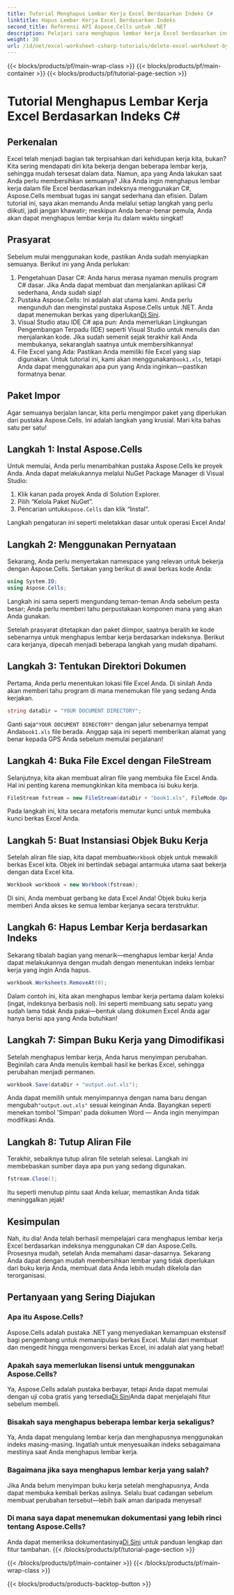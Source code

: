 ```yaml
---
title: Tutorial Menghapus Lembar Kerja Excel Berdasarkan Indeks C#
linktitle: Hapus Lembar Kerja Excel Berdasarkan Indeks
second_title: Referensi API Aspose.Cells untuk .NET
description: Pelajari cara menghapus lembar kerja Excel berdasarkan indeks di C# menggunakan Aspose.Cells. Ikuti tutorial langkah demi langkah yang mudah ini untuk menyederhanakan pengelolaan buku kerja Anda.
weight: 30
url: /id/net/excel-worksheet-csharp-tutorials/delete-excel-worksheet-by-index-csharp-tutorial/
---
```


{{< blocks/products/pf/main-wrap-class >}}
{{< blocks/products/pf/main-container >}}
{{< blocks/products/pf/tutorial-page-section >}}

# Tutorial Menghapus Lembar Kerja Excel Berdasarkan Indeks C#

## Perkenalan

Excel telah menjadi bagian tak terpisahkan dari kehidupan kerja kita, bukan? Kita sering mendapati diri kita bekerja dengan beberapa lembar kerja, sehingga mudah tersesat dalam data. Namun, apa yang Anda lakukan saat Anda perlu membersihkan semuanya? Jika Anda ingin menghapus lembar kerja dalam file Excel berdasarkan indeksnya menggunakan C#, Aspose.Cells membuat tugas ini sangat sederhana dan efisien. Dalam tutorial ini, saya akan memandu Anda melalui setiap langkah yang perlu diikuti, jadi jangan khawatir; meskipun Anda benar-benar pemula, Anda akan dapat menghapus lembar kerja itu dalam waktu singkat!

## Prasyarat

Sebelum mulai menggunakan kode, pastikan Anda sudah menyiapkan semuanya. Berikut ini yang Anda perlukan:

1. Pengetahuan Dasar C#: Anda harus merasa nyaman menulis program C# dasar. Jika Anda dapat membuat dan menjalankan aplikasi C# sederhana, Anda sudah siap!
2.  Pustaka Aspose.Cells: Ini adalah alat utama kami. Anda perlu mengunduh dan menginstal pustaka Aspose.Cells untuk .NET. Anda dapat menemukan berkas yang diperlukan[Di Sini](https://releases.aspose.com/cells/net/). 
3. Visual Studio atau IDE C# apa pun: Anda memerlukan Lingkungan Pengembangan Terpadu (IDE) seperti Visual Studio untuk menulis dan menjalankan kode. Jika sudah semenit sejak terakhir kali Anda membukanya, sekaranglah saatnya untuk membersihkannya!
4.  File Excel yang Ada: Pastikan Anda memiliki file Excel yang siap digunakan. Untuk tutorial ini, kami akan menggunakan`book1.xls`, tetapi Anda dapat menggunakan apa pun yang Anda inginkan—pastikan formatnya benar.

## Paket Impor

Agar semuanya berjalan lancar, kita perlu mengimpor paket yang diperlukan dari pustaka Aspose.Cells. Ini adalah langkah yang krusial. Mari kita bahas satu per satu!

## Langkah 1: Instal Aspose.Cells

Untuk memulai, Anda perlu menambahkan pustaka Aspose.Cells ke proyek Anda. Anda dapat melakukannya melalui NuGet Package Manager di Visual Studio:

1. Klik kanan pada proyek Anda di Solution Explorer.
2. Pilih “Kelola Paket NuGet”.
3.  Pencarian untuk`Aspose.Cells` dan klik “Instal”.

Langkah pengaturan ini seperti meletakkan dasar untuk operasi Excel Anda!

## Langkah 2: Menggunakan Pernyataan

Sekarang, Anda perlu menyertakan namespace yang relevan untuk bekerja dengan Aspose.Cells. Sertakan yang berikut di awal berkas kode Anda:

```csharp
using System.IO;
using Aspose.Cells;
```

Langkah ini sama seperti mengundang teman-teman Anda sebelum pesta besar; Anda perlu memberi tahu perpustakaan komponen mana yang akan Anda gunakan.

Setelah prasyarat ditetapkan dan paket diimpor, saatnya beralih ke kode sebenarnya untuk menghapus lembar kerja berdasarkan indeksnya. Berikut cara kerjanya, dipecah menjadi beberapa langkah yang mudah dipahami.

## Langkah 3: Tentukan Direktori Dokumen

Pertama, Anda perlu menentukan lokasi file Excel Anda. Di sinilah Anda akan memberi tahu program di mana menemukan file yang sedang Anda kerjakan.

```csharp
string dataDir = "YOUR DOCUMENT DIRECTORY";
```

 Ganti saja`"YOUR DOCUMENT DIRECTORY"` dengan jalur sebenarnya tempat Anda`book1.xls` file berada. Anggap saja ini seperti memberikan alamat yang benar kepada GPS Anda sebelum memulai perjalanan!

## Langkah 4: Buka File Excel dengan FileStream

Selanjutnya, kita akan membuat aliran file yang membuka file Excel Anda. Hal ini penting karena memungkinkan kita membaca isi buku kerja.

```csharp
FileStream fstream = new FileStream(dataDir + "book1.xls", FileMode.Open);
```

Pada langkah ini, kita secara metaforis memutar kunci untuk membuka kunci berkas Excel Anda. 

## Langkah 5: Buat Instansiasi Objek Buku Kerja

 Setelah aliran file siap, kita dapat membuat`Workbook` objek untuk mewakili berkas Excel kita. Objek ini bertindak sebagai antarmuka utama saat bekerja dengan data Excel kita.

```csharp
Workbook workbook = new Workbook(fstream);
```

Di sini, Anda membuat gerbang ke data Excel Anda! Objek buku kerja memberi Anda akses ke semua lembar kerjanya secara terstruktur.

## Langkah 6: Hapus Lembar Kerja berdasarkan Indeks

Sekarang tibalah bagian yang menarik—menghapus lembar kerja! Anda dapat melakukannya dengan mudah dengan menentukan indeks lembar kerja yang ingin Anda hapus. 

```csharp
workbook.Worksheets.RemoveAt(0);
```

Dalam contoh ini, kita akan menghapus lembar kerja pertama dalam koleksi (ingat, indeksnya berbasis nol). Ini seperti membuang satu sepatu yang sudah lama tidak Anda pakai—bentuk ulang dokumen Excel Anda agar hanya berisi apa yang Anda butuhkan!

## Langkah 7: Simpan Buku Kerja yang Dimodifikasi

Setelah menghapus lembar kerja, Anda harus menyimpan perubahan. Beginilah cara Anda menulis kembali hasil ke berkas Excel, sehingga perubahan menjadi permanen.

```csharp
workbook.Save(dataDir + "output.out.xls");
```

Anda dapat memilih untuk menyimpannya dengan nama baru dengan mengubah`"output.out.xls"` sesuai keinginan Anda. Bayangkan seperti menekan tombol 'Simpan' pada dokumen Word — Anda ingin menyimpan modifikasi Anda.

## Langkah 8: Tutup Aliran File

Terakhir, sebaiknya tutup aliran file setelah selesai. Langkah ini membebaskan sumber daya apa pun yang sedang digunakan.

```csharp
fstream.Close();
```

Itu seperti menutup pintu saat Anda keluar, memastikan Anda tidak meninggalkan jejak!

## Kesimpulan

Nah, itu dia! Anda telah berhasil mempelajari cara menghapus lembar kerja Excel berdasarkan indeksnya menggunakan C# dan Aspose.Cells. Prosesnya mudah, setelah Anda memahami dasar-dasarnya. Sekarang Anda dapat dengan mudah membersihkan lembar yang tidak diperlukan dari buku kerja Anda, membuat data Anda lebih mudah dikelola dan terorganisasi.

## Pertanyaan yang Sering Diajukan

### Apa itu Aspose.Cells?
Aspose.Cells adalah pustaka .NET yang menyediakan kemampuan ekstensif bagi pengembang untuk memanipulasi berkas Excel. Mulai dari membuat dan mengedit hingga mengonversi berkas Excel, ini adalah alat yang hebat!

### Apakah saya memerlukan lisensi untuk menggunakan Aspose.Cells?
 Ya, Aspose.Cells adalah pustaka berbayar, tetapi Anda dapat memulai dengan uji coba gratis yang tersedia[Di Sini](https://releases.aspose.com/)Anda dapat menjelajahi fitur sebelum membeli.

### Bisakah saya menghapus beberapa lembar kerja sekaligus?
Ya, Anda dapat mengulang lembar kerja dan menghapusnya menggunakan indeks masing-masing. Ingatlah untuk menyesuaikan indeks sebagaimana mestinya saat Anda menghapus lembar kerja.

### Bagaimana jika saya menghapus lembar kerja yang salah?
Jika Anda belum menyimpan buku kerja setelah menghapusnya, Anda dapat membuka kembali berkas aslinya. Selalu buat cadangan sebelum membuat perubahan tersebut—lebih baik aman daripada menyesal!

### Di mana saya dapat menemukan dokumentasi yang lebih rinci tentang Aspose.Cells?
 Anda dapat memeriksa dokumentasinya[Di Sini](https://reference.aspose.com/cells/net/) untuk panduan lengkap dan fitur tambahan.
{{< /blocks/products/pf/tutorial-page-section >}}

{{< /blocks/products/pf/main-container >}}
{{< /blocks/products/pf/main-wrap-class >}}

{{< blocks/products/products-backtop-button >}}
